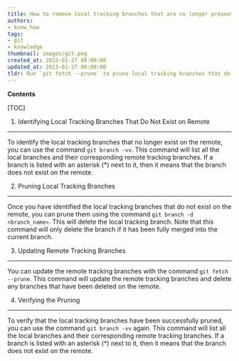 ```yaml
---
title: How to remove local tracking branches that are no longer present on the remote?
authors:
- know_how
tags:
- git
- knowledge
thumbnail: images/git.png
created_at: 2023-01-27 00:00:00
updated_at: 2023-01-27 00:00:00
tldr: Run `git fetch --prune` to prune local tracking branches that do not exist on remote anymore.
---
```


**Contents**

[TOC]

1. Identifying Local Tracking Branches That Do Not Exist on Remote
----------------------------------------------------

To identify the local tracking branches that no longer exist on the remote, you can use the command `git branch -vv`. This command will list all the local branches and their corresponding remote tracking branches. If a branch is listed with an asterisk (*) next to it, then it means that the branch does not exist on the remote.

2. Pruning Local Tracking Branches
---------------------------------

Once you have identified the local tracking branches that do not exist on the remote, you can prune them using the command `git branch -d <branch_name>`. This will delete the local tracking branch. Note that this command will only delete the branch if it has been fully merged into the current branch.

3. Updating Remote Tracking Branches
------------------------------------

You can update the remote tracking branches with the command `git fetch --prune`. This command will update the remote tracking branches and delete any branches that have been deleted on the remote.

4. Verifying the Pruning
------------------------

To verify that the local tracking branches have been successfully pruned, you can use the command `git branch -vv` again. This command will list all the local branches and their corresponding remote tracking branches. If a branch is listed with an asterisk (*) next to it, then it means that the branch does not exist on the remote.
